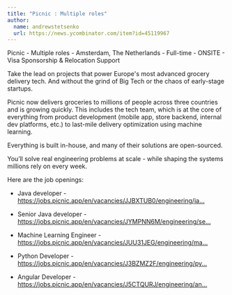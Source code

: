 ```yaml
---
title: "Picnic : Multiple roles"
author:
  name: andrewstetsenko
  url: https://news.ycombinator.com/item?id=45119967
---
```

Picnic - Multiple roles - Amsterdam, The Netherlands - Full-time - ONSITE - Visa Sponsorship &amp; Relocation Support

Take the lead on projects that power Europe&#x27;s most advanced grocery delivery tech. And without the grind of Big Tech or the chaos of early-stage startups.

Picnic now delivers groceries to millions of people across three countries and is growing quickly. This includes the tech team, which is at the core of everything from product development (mobile app, store backend, internal dev platforms, etc.) to last-mile delivery optimization using machine learning.

Everything is built in-house, and many of their solutions are open-sourced.

You’ll solve real engineering problems at scale - while shaping the systems millions rely on every week.

Here are the job openings:

- Java developer - <a href="https:&#x2F;&#x2F;jobs.picnic.app&#x2F;en&#x2F;vacancies&#x2F;JJBXTUB0&#x2F;engineering&#x2F;java-developer&#x2F;amsterdam&#x2F;north-holland&#x2F;netherlands" rel="nofollow">https:&#x2F;&#x2F;jobs.picnic.app&#x2F;en&#x2F;vacancies&#x2F;JJBXTUB0&#x2F;engineering&#x2F;ja...</a>

- Senior Java developer - <a href="https:&#x2F;&#x2F;jobs.picnic.app&#x2F;en&#x2F;vacancies&#x2F;JYMPNN6M&#x2F;engineering&#x2F;senior-java-developer&#x2F;amsterdam&#x2F;north-holland&#x2F;netherlands" rel="nofollow">https:&#x2F;&#x2F;jobs.picnic.app&#x2F;en&#x2F;vacancies&#x2F;JYMPNN6M&#x2F;engineering&#x2F;se...</a>

- Machine Learning Engineer - <a href="https:&#x2F;&#x2F;jobs.picnic.app&#x2F;en&#x2F;vacancies&#x2F;JUU31JEG&#x2F;engineering&#x2F;machine-learning-engineer&#x2F;amsterdam&#x2F;north-holland&#x2F;netherlands" rel="nofollow">https:&#x2F;&#x2F;jobs.picnic.app&#x2F;en&#x2F;vacancies&#x2F;JUU31JEG&#x2F;engineering&#x2F;ma...</a>

- Python Developer - <a href="https:&#x2F;&#x2F;jobs.picnic.app&#x2F;en&#x2F;vacancies&#x2F;J3BZMZ2F&#x2F;engineering&#x2F;python-software-engineer-supply-chain&#x2F;amsterdam&#x2F;north-holland&#x2F;netherlands" rel="nofollow">https:&#x2F;&#x2F;jobs.picnic.app&#x2F;en&#x2F;vacancies&#x2F;J3BZMZ2F&#x2F;engineering&#x2F;py...</a>

- Angular Developer - <a href="https:&#x2F;&#x2F;jobs.picnic.app&#x2F;en&#x2F;vacancies&#x2F;J5CTQURJ&#x2F;engineering&#x2F;angular-developer&#x2F;amsterdam&#x2F;north-holland&#x2F;netherlands" rel="nofollow">https:&#x2F;&#x2F;jobs.picnic.app&#x2F;en&#x2F;vacancies&#x2F;J5CTQURJ&#x2F;engineering&#x2F;an...</a>
<JobApplication />
